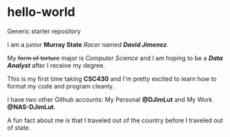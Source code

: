 # hello-world
Generic starter repository

I am a junior **Murray State** _Racer_ named **_David Jimenez_**.

My ~~form of torture~~ major is _Computer Science_ and I am hoping to be a **_Data Analyst_** after I receive my degree.

This is my first time taking **CSC430** and I'm pretty excited to learn how to format my code and program cleanly.

I have two other Github accounts: My Personal **@DJimLut** and My Work **@NAS-DJimLut**.

A fun fact about me is that I traveled out of the country before I traveled out of state. 
